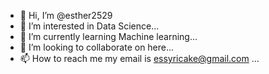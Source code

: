 - 👋 Hi, I’m @esther2529
- 👀 I’m interested in Data Science...
- 🌱 I’m currently learning Machine learning...
- 💞️ I’m looking to collaborate on  here...
- 📫 How to reach me my email is essyricake@gmail.com ...

<!---
esther2529/esther2529 is a ✨ special ✨ repository because its `README.md` (this file) appears on your GitHub profile.
You can click the Preview link to take a look at your changes.
---
